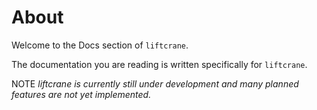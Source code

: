 # About

Welcome to the Docs section of `liftcrane`. 

The documentation you are reading is written specifically for `liftcrane`. 

NOTE *liftcrane is currently still under development and many planned features are not yet implemented.*



